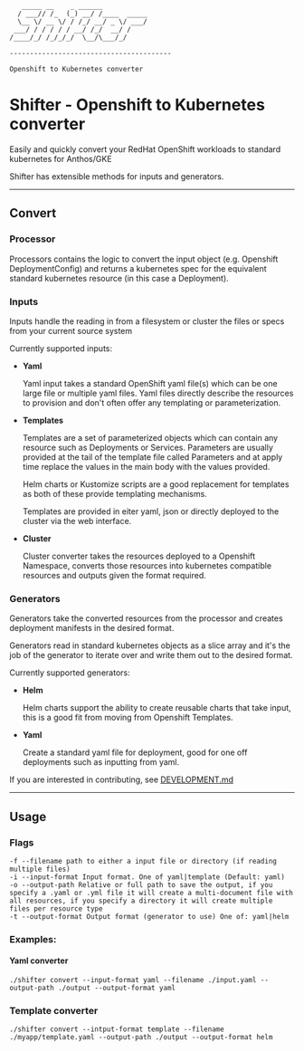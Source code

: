```
   _____ __    _ ______           
  / ___// /_  (_) __/ /____  _____
  \__ \/ __ \/ / /_/ __/ _ \/ ___/
 ___/ / / / / / __/ /_/  __/ /    
/____/_/ /_/_/_/  \__/\___/_/     
                                 
----------------------------------------

Openshift to Kubernetes converter
```

# Shifter - Openshift to Kubernetes converter

Easily and quickly convert your RedHat OpenShift workloads to standard kubernetes for Anthos/GKE 

Shifter has extensible methods for inputs and generators.

-----------------
## Convert

### Processor
Processors contains the logic to convert the input object (e.g. Openshift DeploymentConfig) and returns a kubernetes spec for the equivalent standard kubernetes resource (in this case a Deployment). 

### Inputs
Inputs handle the reading in from a filesystem or cluster the files or specs from your current source system

Currently supported inputs:

* **Yaml**

  Yaml input takes a standard OpenShift yaml file(s) which can be one large file or multiple yaml files.
  Yaml files directly describe the resources to provision and don't often offer any templating or parameterization.

* **Templates**

  Templates are a set of parameterized objects which can contain any resource such as Deployments or Services. 
  Parameters are usually provided at the tail of the template file called Parameters and at apply time replace the values in the main body with the values provided.

  Helm charts or Kustomize scripts are a good replacement for templates as both of these provide templating mechanisms.

  Templates are provided in eiter yaml, json or directly deployed to the cluster via the web interface. 


* **Cluster**

  Cluster converter takes the resources deployed to a Openshift Namespace, converts those resources into kubernetes compatible resources and outputs given the format required. 

### Generators

Generators take the converted resources from the processor and creates deployment manifests in the desired format.

Generators read in standard kubernetes objects as a slice array and it's the job of the generator to iterate over and write them out to the desired format.

Currently supported generators:

* **Helm**

  Helm charts support the ability to create reusable charts that take input, this is a good fit from moving from Openshift Templates.

* **Yaml** 

  Create a standard yaml file for deployment, good for one off deployments such as inputting from yaml.

If you are interested in contributing, see [DEVELOPMENT.md](./DEVELOPMENT.md)


-----------------

## Usage

### Flags
```
-f --filename path to either a input file or directory (if reading multiple files)
-i --input-format Input format. One of yaml|template (Default: yaml)
-o --output-path Relative or full path to save the output, if you specify a .yaml or .yml file it will create a multi-document file with all resources, if you specify a directory it will create multiple files per resource type
-t --output-format Output format (generator to use) One of: yaml|helm
```

### Examples:

#### Yaml converter
```./shifter convert --input-format yaml --filename ./input.yaml --output-path ./output --output-format yaml```

### Template converter
```./shifter convert --intput-format template --filename ./myapp/template.yaml --output-path ./output --output-format helm```
